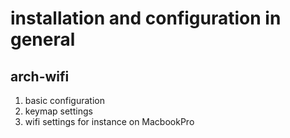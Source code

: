 # installation and configuration in general 

arch-wifi
---
1. basic configuration
2. keymap settings
3. wifi settings for instance on MacbookPro
